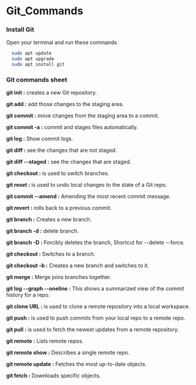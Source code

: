 # Git_Commands

### Install Git

Open your terminal and run these commands

```bash
  sudo apt update
  sudo apt upgrade
  sudo apt install git
```
### Git commands sheet
**git init :** creates a new Git repository.

**git add :** add those changes to the staging area.

**git commit :** move changes from the staging area to a commit.

**git commit -a :** commit and stages files automatically.

**git log :** Show commit logs.

**git diff :** see the changes that are not staged.

**git diff --staged :** see the changes that are staged.

**git checkout :** is used to switch branches.

**git reset :** is used to undo local changes to the state of a Git repo.

**git commit --amend :** Amending the most recent commit message.

**git revert :** rolls back to a previous commit.

**git branch <name> :** Creates a new branch.

**git branch -d <branch> :** delete branch.

**git branch -D <branch> :** Forcibly deletes the branch, Shortcut for --delete --force.

**git checkout <branch> :** Switches to a branch.

**git checkout -b <branch> :** Creates a new branch and switches to it.

**git merge <branch> :** Merge joins branches together. 

**git log --graph --oneline :** This shows a summarized view of the commit history for a repo.

**git clone URL :** is used to clone a remote repository into a local workspace.

**git push :** is used to push commits from your local repo to a remote repo.

**git pull :** is used to fetch the newest updates from a remote repository.

**git remote :** Lists remote repos.
  
**git remote show <name> :** Describes a single remote repo.
  
**git remote update :** Fetches the most up-to-date objects.
  
**git fetch :** Downloads specific objects.
